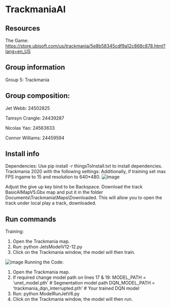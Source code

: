 # TrackmaniaAI

## Resources
The Game:
https://store.ubisoft.com/us/trackmania/5e8b58345cdf9a12c868c878.html?lang=en_US

## Group information
Group 5: Trackmania

## Group composition:
Jet Webb: 24502825

Tamsyn Crangle: 24439287

Nicolas Yao: 24563633

Connor Williams: 24459594

## Install info
Dependencies:
Use pip install -r thingsToInstall.txt to install dependencies.
Trackmania 2020 with the following settings: Additionally, if training set max FPS ingame to 15 and resolution to 640*480.
![image](https://github.com/user-attachments/assets/c90e8cd6-a327-40e7-956b-91a1ab6d9471)

Adjust the give up key bind to be Backspace.
Download the track BasicAIMapV5.Gbx map and put it in the folder Documents\Trackmania\Maps\Downloaded. This will allow you to open the track under local play a track, downloaded.

## Run commands

Training:
1.	Open the Trackmania map.
2.  Run: python JetsModelV12-12.py
3.	Click on the Trackmania window, the model will then train.


![image](https://github.com/user-attachments/assets/32af277e-dcd4-4146-9be8-85c9705e3bf6)
Running the Code:
1.	Open the Trackmania map.
2.	If required change model path on lines 17 & 19:
  	  MODEL_PATH = 'unet_model.pth'  # Segmentation model path
      DQN_MODEL_PATH = 'trackmania_dqn_interrupted.pth'  # Your trained DQN model
4.	Run: python ModelRunJetV6.py
5.	Click on the Trackmania window, the model will then run.

